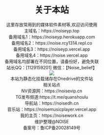 <h1 style="text-align:center">关于本站</h1>

<center>这里存放常用到的媒体软件素材等,欢迎访问使用
    <center>
<center>主域名：https://noiseyp.top
    <center>
<center>备用域名1：https://noiseyp.herokuapp.com
    <center>
<center>备用域名2：https://noise.rcy1314.repl.co
    <center>
<center>备用域名3：https://noiseyp.vercel.app
    <center>
<center>备用域名4：https://noise.vercel.app
    <center>
<center>备用域名均部署在不同位置，请备份好，避免失联
    <center>



<center>站长QQ：[1129159201]  微信：【Noise_belief】</center>

<center><img src="https://cdn.jsdelivr.net/gh/rcy1314/tuchuang@main/NV/72b913cc73c8435baa5edaeffff5cd49_看图王.5azycyy8fck0.jpg"/></center>



<center>本站为静态化挂载储存在Onedrive的文件站</center>

<center>相关站点</center>



<center>NV资源网：https://noisevip.cn</center>

<center> TG发布频道:https://t.me/quanshoulu<center>
<center>导航站：https://noisedh.cn
<center> 音乐站：https://noisemusicplayer.vercel.app</center>


<center> 我的主页：https://noisework.cn </center>



<center>维护整理@NOISE</center>

<center>备案号：鲁ICP备20028149号</center>